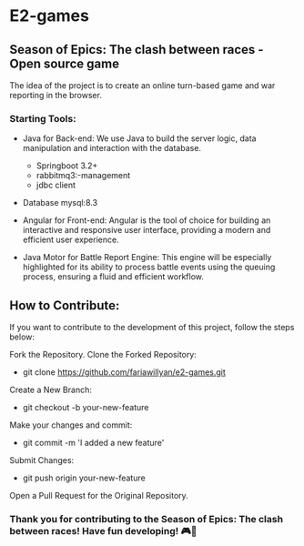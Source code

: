 # E2-games
## Season of Epics: The clash between races - Open source game
The idea of ​​the project is to create an online turn-based game and war reporting in the browser.

### Starting Tools:
* Java for Back-end: We use Java to build the server logic, data manipulation and interaction with the database.
  - Springboot 3.2+
  - rabbitmq3:-management
  - jdbc client
  
* Database mysql:8.3

* Angular for Front-end: Angular is the tool of choice for building an interactive and responsive user interface, providing a modern and efficient user experience.

* Java Motor for Battle Report Engine: This engine will be especially highlighted for its ability to process battle events using the queuing process, ensuring a fluid and efficient workflow.

## How to Contribute:

If you want to contribute to the development of this project, follow the steps below:

Fork the Repository. Clone the Forked Repository:
* git clone https://github.com/fariawillyan/e2-games.git

Create a New Branch:
* git checkout -b your-new-feature

 Make your changes and commit:
* git commit -m 'I added a new feature'

Submit Changes:
* git push origin your-new-feature

Open a Pull Request for the Original Repository.

### Thank you for contributing to the Season of Epics: The clash between races! Have fun developing! 🎮🚀
